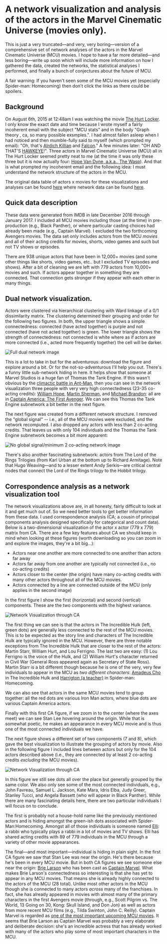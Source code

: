 # A network visualization and analysis of the actors in the Marvel Cinematic Universe (movies only). 

This is just a very truncated—and very, very boring—version of a comprehensive set of network analyses of the actors in the Marvel Cinematic Universe (MCU) movies. I hope to have a far more detailed—and less boring—write up soon which will include more information on how I gathered the data, created the networks, the statistical analyses I performed, and finally a bunch of conjectures about the future of MCU.

A fair warning: If you haven't seen some of the MCU movies yet (especially Spider-man: Homecoming) then don't click the links as there could be spoilers. 

## Background

On August 6th, 2015 at 12:48am I was watching the movie [The Hurt Locker](http://www.imdb.com/title/tt0887912/). I only know the exact date and time because I wrote myself a fairly incoherent email with the subject "MCU stats" and in the body "Graph theory , ca, so many possible exsmples.". I had almost fallen asleep when I had noticed and then mumble-fully said to myself (which prompted my email): "Oh, that's [Alrdich Killian](http://marvelcinematicuniverse.wikia.com/wiki/Aldrich_Killian) and [Falcon](http://marvelcinematicuniverse.wikia.com/wiki/Falcon)." A few minutes later: "OH AND THAT'S [HAWKEYE](http://marvelcinematicuniverse.wikia.com/wiki/Hawkeye)!". Three actors in Marvel Cinematic Universe (MCU) all in The Hurt Locker seemed pretty neat to me (at the time it was only these three but it is now actually four: [Hope Van Dyne, a.k.a., The Wasp](http://marvelcinematicuniverse.wikia.com/wiki/Hope_van_Dyne)). And that is what prompted my incoherent email and the following idea: I must understand the network structure of the actors in the MCU.


The original data table of actors x movies for these visualizations and analyses can be found [here](./Data/MovieMat/movie.mat.rda) where network data can be found [here](./Data/ForAnalyses/).


## Quick data description

These data were generated from IMDB in late December 2016 through January 2017. I included all MCU movies including those (at the time) in pre-production (e.g., Black Panther), or where particular casting choices had already been made (e.g., Captain Marvel). I excluded the two forthcoming Avengers movies. The data set only includes actors from the MCU *movies* and all of their acting credits for movies, shorts, video games and such but not TV shows or episodes. 

There are 938 unique actors that have been in 12,000+ movies (and some other things like shorts, video games, etc.. but I excluded TV episodes and shows). After a bit of cleaning we are left with 779 actors from 10,000+ movies and such. If actors appear together in something they are connected. That connection gets stronger if they appear with each other in many things. 

## Dual network visualization. 

Actors were clustered via hierarchical clustering with Ward linkage of a 0/1 dissimilarity matrix. The clustering determined their grouping and order for the following two figures. In both, the upper triangle shows a simple connectedness: connected (have acted together) is purple and not connected (have not acted together) is green. The lower triangle shows the strength of connectedness: not connected is white where as if actors are more connected (i.e., acted more frequently together) the cell will be darker. 

![Full dual network image](./Pictures/DualNetworkVis/1a_DualNet.png)

This is a lot to take in but for the adventurous: download the figure and explore around a bit. Or for the not-so-adventurous I'll help you out. There's a funny little sub-network hiding in here. It helps show that someone at Marvel Studios is a huge fan of Thomas the Tank Engine. If this wasn't obvious by the [climactic battle in Ant-Man](https://www.youtube.com/watch?v=muYbXyYxd5E), then you can see in the network visualization three people with very very high connectedness (23-35 co-acting credits): [William Hope](http://www.imdb.com/name/nm0394054/), [Martin Sherman](http://www.imdb.com/name/nm1453396/), and [Michael Brandon](http://www.imdb.com/name/nm0104787/): all are in [Captain America: The First Avenger](http://www.imdb.com/title/tt0458339/fullcredits). We can see this Thomas the Tank Engine subnetwork a bit better in the next figure. 

The next figure was created from a different network structure. I removed the "global signal" -- i.e., all of the MCU movies were excluded, and the network recomputed. I also dropped any actors with less than 2 co-acting credits. That leaves us with only 104 individuals and the Thomas the Tank Engine subnetwork becomes a bit more apparent:

![No global signal/minimum 2 co-acting network image](./Pictures/DualNetworkVis/3b_DualNet_NoGS_Min2_reorder.png)

There's also another fascinating subnetwork: actors from The Lord of the Rings Trilogies (from Karl Urban at the bottom up to Richard Armitage). Note that Hugo Weaving—and to a lesser extent Andy Serkis—are critical central nodes that connect the Lord of the Rings trilogy to the Hobbit trilogy.


## Correspondence analysis as a network visualization tool

The network visualizations above are, in all honesty, fairly difficult to look at it and get much out of. So we need better tools to get better information from these data. I used correspondence analysis (CA; a cousin of principal components analysis designed specifically for categorical and count data). Below is a two-dimensional visualization of the actor x actor (779 x 779) matrix from CA. There are a few key features about CA we should keep in mind when looking at these figures (worth downloading so you can zoom in and explore the images, they're a bit big...):

* Actors near one another are more connected to one another than actors far away
* Actors far away from one another are typically not connected (i.e., no co-acting credits)
* Actors closer to the center (the origin) have many co-acting credits with many other actors throughout all of the MCU movies.
* Actors connected by a line are connected outside of the MCU (only applies in the second image)


In the first figure I show the first (horizontal) and second (vertical) components. These are the two components with the highest variance. 

![Network Visualization through CA](./Pictures/CA/2a_CA_12__NetworkConfig.png)


The first thing we can see is that the actors in The Incredible Hulk (left, green dots) are generally less connected to the rest of the MCU movies. This is to be expected as the story line and characters of The Incredible Hulk are typically ignored in the MCU. However, there are three notable exceptions from The Incredible Hulk that are closer to the rest of the actors: Martin Starr, William Hurt, and Lou Ferrigno. The last two are easy: (1) Lou Ferrigno is the voice of the Hulk, and (2) William Hurt's character returned in Civil War (General Ross appeared again as Secretary of State Ross). Martin Starr is a bit different though because he is one of the very, very few individuals to appear in the MCU as *two different characters*: [Amadeus Cho](http://marvelcinematicuniverse.wikia.com/wiki/Amadeus_Cho) in The Incredible Hulk and [Harrigton (a teacher)](http://marvelcinematicuniverse.wikia.com/wiki/Harrington) in Spider-man: Homecoming.

We can also see that actors in the same MCU movies tend to group together: all the red dots are various Iron Man actors, where blue dots are various Captain America actors. 

Finally with this first CA figure, if we zoom in to the center (where the axes meet) we can see Stan Lee hovering around the origin. While that is somewhat poetic, he makes an appearance in every MCU movie and is thus one of the most connected individuals we have. 


The next figure shows a different set of two components (7 and 8), which gave the best visualization to illustrate the grouping of actors by movie. Also in the following figure I included lines between actors but only for the 104 actors described above (i.e., they are connected by at least 2 co-acting credits *excluding* the MCU movies).

![Network Visualization through CA](./Pictures/CA/3b_CA_78__NoGS_Min2_Network.png)

In this figure we still see dots all over the place but generally grouped by the same color. We also only see some of the most connected individuals, e.g., John Favreau, Samuel L. Jackson, Kate Mara, Idris Elba, Judy Greer, Stanley Tucci, and Angela Bassett (who will appear in Black Panther). While there are many fascinating details here, there are two particular individuals I will focus on to conclude.

The first is probably not a house-hold name like the previously mentioned actors and is hiding amongst the green-ish dots associated with Spider-Man:Homecoming. Amongst all of those individuals is someone named [Elli](http://www.imdb.com/name/nm1380939/): a rabbi who typically plays a rabbi in a lot of movies and TV shows. Elli has shared acting credits with 89 of 779 individuals in the MCU through a variety of other movie appearances. 


The final—and most important—individual is hiding in plain sight. In the first CA figure we saw that Stan Lee was near the origin. He's there because he's been in every MCU movie. But in both CA figures we see someone else near the origin: [Brie Larson](http://www.imdb.com/name/nm0488953/) who has been cast as [Captain Marvel](http://www.imdb.com/title/tt4154664/). What makes Brie Larson's connectedness so interesting is that she has yet to appear in any MCU movies. That means she is already highly connected to the actors of the MCU (28 total). Unlike most other actors in the MCU though she is connected to many actors *across* many of the franchises. In fact, she has already appeared in movies with almost many of the primary characters in the first Avengers movie (through, e.g., Scott Pilgrim vs. The World, 13 Going on 30, Kong: Skull Island, and Don Jon) as well as actors from more recent MCU films (e.g., Tilda Swinton, John C. Reilly). Captain Marvel is regarded as [one of the most important upcoming MCU movies](http://nerdist.com/captain-marvel-is-the-mcus-most-powerful-hero-according-to-kevin-feige/). It seems that Brie Larson as Captain Marvel was probably a very elaborate and deliberate decision: she's an incredible actress that has already worked with many of the actors who play some of most important characters in the MCU. 




